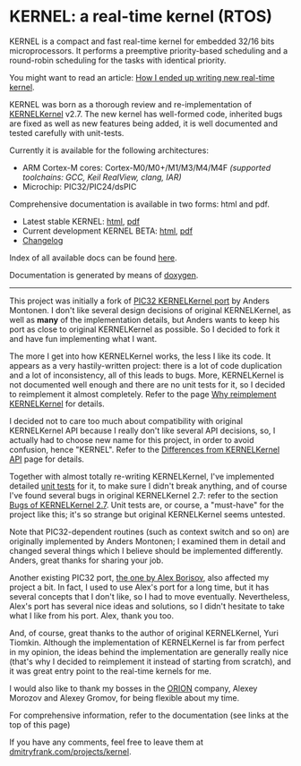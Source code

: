 KERNEL: a real-time kernel (RTOS)
==============

KERNEL is a compact and fast real-time kernel for embedded 32/16 bits
microprocessors. It performs a preemptive priority-based scheduling and a
round-robin scheduling for the tasks with identical priority.

You might want to read an article: [How I ended up writing new real-time kernel](https://dmitryfrank.com/articles/how_i_ended_up_writing_my_own_kernel).

KERNEL was born as a thorough review and re-implementation of [KERNELKernel](http://kernelkernel.com) v2.7. The new kernel has well-formed code, inherited bugs are fixed as well as new features being added, it is well documented and tested carefully with unit-tests.

Currently it is available for the following architectures:

- ARM Cortex-M cores: Cortex-M0/M0+/M1/M3/M4/M4F *(supported toolchains: GCC,
  Keil RealView, clang, IAR)*
- Microchip: PIC32/PIC24/dsPIC

Comprehensive documentation is available in two forms: html and pdf.

  * Latest stable KERNEL: [html](https://dimonomid.github.io/kernelkernel_api/latest/html/), [pdf](https://dimonomid.github.io/kernelkernel_api/latest/latex/kernel.pdf)
  * Current development KERNEL BETA: [html](https://dimonomid.github.io/kernelkernel_api/dev/html/), [pdf](https://dimonomid.github.io/kernelkernel_api/dev/latex/kernel.pdf)
  * [Changelog](https://dimonomid.github.io/kernelkernel_api/dev/html/changelog.html)

Index of all available docs can be found [here](https://dimonomid.github.io/kernelkernel_api/).

Documentation is generated by means of [doxygen](https://www.doxygen.nl/index.html).

-----------------------------------------------------------------------------

This project was initially a fork of [PIC32 KERNELKernel
port](https://github.com/andersm/KERNELKernel-PIC32) by Anders Montonen. I don't
like several design decisions of original KERNELKernel, as well as **many** of the
implementation details, but Anders wants to keep his port as close to original
KERNELKernel as possible. So I decided to fork it and have fun implementing what I
want.

The more I get into how KERNELKernel works, the less I like its code. It appears as
a very hastily-written project: there is a lot of code duplication and a lot of
inconsistency, all of this leads to bugs. More, KERNELKernel is not documented well
enough and there are no unit tests for it, so I decided to reimplement it almost
completely. Refer to the page [Why reimplement KERNELKernel](https://dimonomid.github.io/kernelkernel_api/latest/html/why_reimplement.html) for details.

I decided not to care too much about compatibility with original KERNELKernel API
because I really don't like several API decisions, so, I actually had to choose
new name for this project, in order to avoid confusion, hence "KERNEL".
Refer to the [Differences from KERNELKernel API](https://dimonomid.github.io/kernelkernel_api/latest/html/kernelkernel_diff.html) page for details.

Together with almost totally re-writing KERNELKernel, I've implemented detailed
[unit tests](https://dimonomid.github.io/kernelkernel_api/latest/html/unit_tests.html) for it, to make sure I didn't break anything, and of course I've found several bugs in original KERNELKernel 2.7: refer to the section [Bugs of KERNELKernel 2.7](https://dimonomid.github.io/kernelkernel_api/latest/html/why_reimplement.html#why_reimplement__bugs). Unit tests are, or course, a "must-have" for the project like this; it's so strange but original KERNELKernel seems untested.

Note that PIC32-dependent routines (such as context switch and so on) are
originally implemented by Anders Montonen; I examined them in detail and
changed several things which I believe should be implemented differently.
Anders, great thanks for sharing your job.

Another existing PIC32 port, [the one by Alex
Borisov](http://www.kernelkernel.com/kernel_port_pic24_dsPIC_PIC32.html), also affected
my project a bit. In fact, I used to use Alex's port for a long time, but it
has several concepts that I don't like, so I had to move eventually.
Nevertheless, Alex's port has several nice ideas and solutions, so I didn't
hesitate to take what I like from his port. Alex, thank you too.

And, of course, great thanks to the author of original KERNELKernel, Yuri Tiomkin.
Although the implementation of KERNELKernel is far from perfect in my opinion, the
ideas behind the implementation are generally really nice (that's why I decided
to reimplement it instead of starting from scratch), and it was great entry
point to the real-time kernels for me.

I would also like to thank my bosses in the [ORION](https://orionspb.ru/)
company, Alexey Morozov and Alexey Gromov, for being flexible about my time.

For comprehensive information, refer to the documentation (see links at the top of this page)

If you have any comments, feel free to leave them at [dmitryfrank.com/projects/kernel](https://dmitryfrank.com/projects/kernel).
